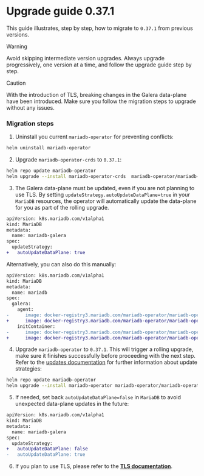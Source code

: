 # Upgrade guide 0.37.1

This guide illustrates, step by step, how to migrate to `0.37.1` from previous versions.

> [!WARNING]
> Avoid skipping intermediate version upgrades. Always upgrade progressively, one version at a time, and follow the upgrade guide step by step.

> [!CAUTION]
> With the introduction of TLS, breaking changes in the Galera data-plane have been introduced. Make sure you follow the migration steps to upgrade without any issues.


### Migration steps

1. Uninstall you current `mariadb-operator` for preventing conflicts:
```bash
helm uninstall mariadb-operator
```

2. Upgrade `mariadb-operator-crds` to `0.37.1`:
```bash
helm repo update mariadb-operator
helm upgrade --install mariadb-operator-crds  mariadb-operator/mariadb-operator-crds --version 0.37.1
```

3. The Galera data-plane must be updated, even if you are not planning to use TLS. By setting `updateStrategy.autoUpdateDataPlane=true` in your `MariaDB` resources, the operator will automatically update the data-plane for you as part of the rolling upgrade.
```diff
apiVersion: k8s.mariadb.com/v1alpha1
kind: MariaDB
metadata:
  name: mariadb-galera
spec:
  updateStrategy:
+   autoUpdateDataPlane: true
```

Alternatively, you can also do this manually:
```diff
apiVersion: k8s.mariadb.com/v1alpha1
kind: MariaDB
metadata:
  name: mariadb
spec:
  galera:
    agent:
-      image: docker-registry3.mariadb.com/mariadb-operator/mariadb-operator:0.36.0
+      image: docker-registry3.mariadb.com/mariadb-operator/mariadb-operator:0.37.1
    initContainer:
-      image: docker-registry3.mariadb.com/mariadb-operator/mariadb-operator:0.36.0
+      image: docker-registry3.mariadb.com/mariadb-operator/mariadb-operator:0.37.1
```

4. Upgrade `mariadb-operator` to `0.37.1`. This will trigger a rolling upgrade, make sure it finishes successfully before proceeding with the next step. Refer to the [updates documentation](../updates.md) for further information about update strategies:
```bash 
helm repo update mariadb-operator
helm upgrade --install mariadb-operator mariadb-operator/mariadb-operator --version 0.37.1 
```

5. If needed, set back `autoUpdateDataPlane=false` in `MariaDB` to avoid unexpected data-plane updates in the future:
```diff
apiVersion: k8s.mariadb.com/v1alpha1
kind: MariaDB
metadata:
  name: mariadb-galera
spec:
  updateStrategy:
+   autoUpdateDataPlane: false
-   autoUpdateDataPlane: true
```

6. If you plan to use TLS, please refer to the __[TLS documentation](../tls.md)__. 